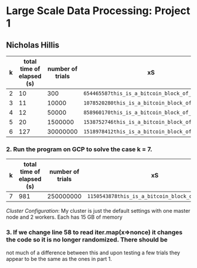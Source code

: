 # Large Scale Data Processing: Project 1
## Nicholas Hillis


k | total time of elapsed (s) | number of trials | xS | hash value 
------------| ------------|------------|------------|------------
2 | 10 | 300 | `654465587this_is_a_bitcoin_block_of_68596795` | `00b1d358adf11e726e0538fe4295a15142d616b1fc98df6a9d593d855b97445f`
3 | 11 | 10000 |`1078520280this_is_a_bitcoin_block_of_68596795` | `000f828b69eaffe03e8739d8251bd5858dd16329f9d50a5da02a35176985cbd9`
4 | 12 | 50000 | `858960170this_is_a_bitcoin_block_of_68596795` | `0000e8c7c897b8ecb6c246000e6a5c037572bbf72d0f5a01e646dd768010d86e`
5 | 20 | 1500000 | `1538752746this_is_a_bitcoin_block_of_68596795` | `000000174cefdcccae98dc9fb1b21423b0abcff62b24f10d7dc47ba65457854f`
6 | 127 | 30000000 | `1518978412this_is_a_bitcoin_block_of_68596795` | `000000c86ae1faece07aa5a68c81f5e0c61b25914c07131016435a0b3dada637`


### 2. Run the program on GCP to solve the case k = 7.
k | total time of elapsed (s) | number of trials | xS | hash value 
------------| ------------|------------|------------|------------
7 | 981|250000000|`1150543878this_is_a_bitcoin_block_of_68596795`|`00000003cf71177ef9010a12d5b44ec3bf3b4a090351112cd09f2121c9dc12f5`

*Cluster Configuration*: 
My cluster is just the default settings with one master node and 2 workers. Each has 15 GB of memory

### 3. If we change line 58 to read iter.map(x=>nonce) it changes the code so it is no longer randomized. There should be
not much of a difference between this and upon testing a few trials they appear to be the same as the ones in part 1.  
